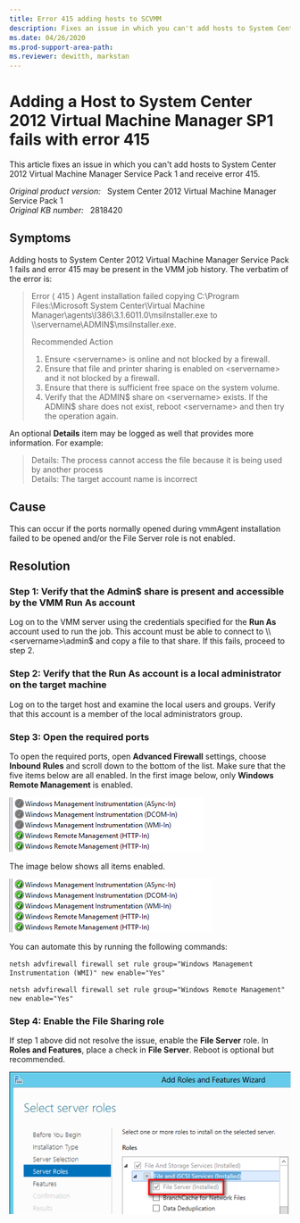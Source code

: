 ```yaml
---
title: Error 415 adding hosts to SCVMM
description: Fixes an issue in which you can't add hosts to System Center 2012 Virtual Machine Manager Service Pack 1 and receive error 415.
ms.date: 04/26/2020
ms.prod-support-area-path: 
ms.reviewer: dewitth, markstan
---
```

# Adding a Host to System Center 2012 Virtual Machine Manager SP1 fails with error 415

This article fixes an issue in which you can't add hosts to System Center 2012 Virtual Machine Manager Service Pack 1 and receive error 415.

_Original product version:_ &nbsp; System Center 2012 Virtual Machine Manager Service Pack 1  
_Original KB number:_ &nbsp; 2818420

## Symptoms

Adding hosts to System Center 2012 Virtual Machine Manager Service Pack 1 fails and error 415 may be present in the VMM job history. The verbatim of the error is:

> Error ( 415 )
> Agent installation failed copying C:\Program Files:\Microsoft System Center\Virtual Machine Manager\agents\I386\3.1.6011.0\msiInstaller.exe to \\\servername\ADMIN$\msiInstaller.exe.
>
> Recommended Action
>
> 1. Ensure \<servername> is online and not blocked by a firewall.
> 2. Ensure that file and printer sharing is enabled on \<servername> and it not blocked by a firewall.
> 3. Ensure that there is sufficient free space on the system volume.
> 4. Verify that the ADMIN$ share on \<servername> exists. If the ADMIN$ share does not exist, reboot \<servername> and then try the operation again.

An optional **Details** item may be logged as well that provides more information. For example:

> Details: The process cannot access the file because it is being used by another process  
> Details: The target account name is incorrect

## Cause

This can occur if the ports normally opened during vmmAgent installation failed to be opened and/or the File Server role is not enabled.

## Resolution

### Step 1: Verify that the Admin$ share is present and accessible by the VMM Run As account

Log on to the VMM server using the credentials specified for the **Run As** account used to run the job. This account must be able to connect to \\\\\<servername>\admin$ and copy a file to that share. If this fails, proceed to step 2.

### Step 2: Verify that the Run As account is a local administrator on the target machine

Log on to the target host and examine the local users and groups. Verify that this account is a member of the local administrators group.

### Step 3: Open the required ports

To open the required ports, open **Advanced Firewall** settings, choose **Inbound Rules** and scroll down to the bottom of the list. Make sure that the five items below are all enabled. In the first image below, only **Windows Remote Management** is enabled.

![Windows Remote Management is enabled](./media/adding-host-error-415/wf1.png)

The image below shows all items enabled.

![All items are enabled](./media/adding-host-error-415/wf2.png)

You can automate this by running the following commands:

```console
netsh advfirewall firewall set rule group="Windows Management Instrumentation (WMI)" new enable="Yes"
```

```console
netsh advfirewall firewall set rule group="Windows Remote Management" new enable="Yes"
```

### Step 4: Enable the File Sharing role

If step 1 above did not resolve the issue, enable the **File Server** role. In **Roles and Features**, place a check in **File Server**. Reboot is optional but recommended.

![Enable the File Server role](./media/adding-host-error-415/role.png)

